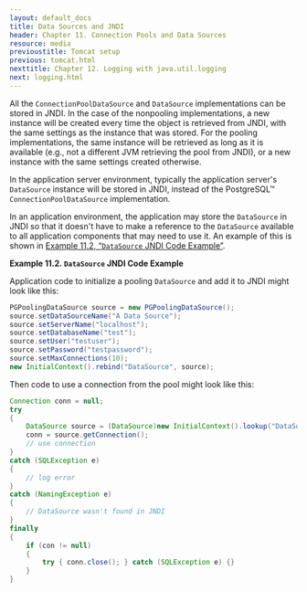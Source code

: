 ```yaml
---
layout: default_docs
title: Data Sources and JNDI
header: Chapter 11. Connection Pools and Data Sources
resource: media
previoustitle: Tomcat setup
previous: tomcat.html
nexttitle: Chapter 12. Logging with java.util.logging
next: logging.html
---
```


All the `ConnectionPoolDataSource` and `DataSource` implementations can be stored
in JNDI. In the case of the nonpooling implementations, a new instance will be
created every time the object is retrieved from JNDI, with the same settings as
the instance that was stored. For the pooling implementations, the same instance
will be retrieved as long as it is available (e.g., not a different JVM retrieving
the pool from JNDI), or a new instance with the same settings created otherwise.

In the application server environment, typically the application server's
`DataSource` instance will be stored in JNDI, instead of the PostgreSQL™
`ConnectionPoolDataSource` implementation.

In an application environment, the application may store the `DataSource` in JNDI
so that it doesn't have to make a reference to the `DataSource` available to all
application components that may need to use it. An example of this is shown in
[Example 11.2, “`DataSource` JNDI Code Example”](jndi.html#ds-jndi).

<a name="ds-jndi"></a>
**Example 11.2. `DataSource` JNDI Code Example**

Application code to initialize a pooling `DataSource` and add it to JNDI might
look like this:

```java
PGPoolingDataSource source = new PGPoolingDataSource();
source.setDataSourceName("A Data Source");
source.setServerName("localhost");
source.setDatabaseName("test");
source.setUser("testuser");
source.setPassword("testpassword");
source.setMaxConnections(10);
new InitialContext().rebind("DataSource", source);
```

Then code to use a connection from the pool might look like this:

```java
Connection conn = null;
try
{
    DataSource source = (DataSource)new InitialContext().lookup("DataSource");
    conn = source.getConnection();
    // use connection
}
catch (SQLException e)
{
    // log error
}
catch (NamingException e)
{
    // DataSource wasn't found in JNDI
}
finally
{
    if (con != null)
    {
        try { conn.close(); } catch (SQLException e) {}
    }
}
```
